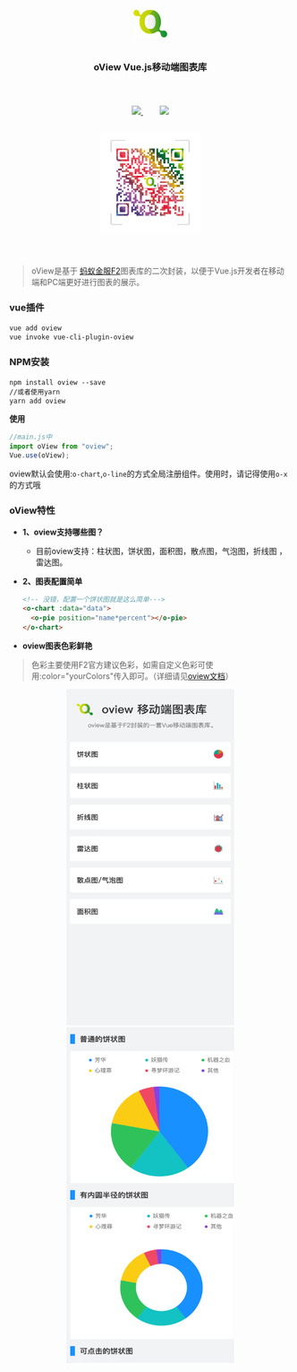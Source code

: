 

<div style="display:flex;align-items:center;justify-content:center;flex-direction: column;margin-bottom:40px;">
    <p  align="center">
<img src="https://github.com/MrGaoGang/oview/blob/master/examples/components/images/logo.png?raw=true">
<h3 align="center">oView Vue.js移动端图表库</h3>
    </p>


<p align="center">
 <tr>
        <a href="https://mrgaogang.github.io/article/oview/">
            <img src="https://img.shields.io/badge/oView-%E5%AE%98%E6%96%B9%E6%96%87%E6%A1%A3-%232d8cf0.svg" />
        </a>
        <a href="https://mrgaogang.github.io/oview/docs/#/" style="margin-left:30px;">
            <img
                src="https://img.shields.io/badge/%E5%AE%98%E6%96%B9%E7%A4%BA%E4%BE%8B-%E6%95%88%E6%9E%9C%E5%9B%BE-%232d8cf0.svg" />
        </a>
</tr>

</p>

<p align="center">


<img src="https://github.com/MrGaoGang/oview/blob/master/examples/components/images/qrcode.png?raw=true" width="180" height="180" >
</p>

</div>


> oView是基于 [蚂蚁金服F2](https://www.yuque.com/antv/f2/getting-started)图表库的二次封装，以便于Vue.js开发者在移动端和PC端更好进行图表的展示。

### vue插件

```bash
vue add oview
vue invoke vue-cli-plugin-oview

```

### NPM安装

```
npm install oview --save
//或者使用yarn
yarn add oview

```
**使用**

```js
//main.js中
import oView from "oview";
Vue.use(oView);
```
oview默认会使用:`o-chart`,`o-line`的方式全局注册组件。使用时，请记得使用`o-x`的方式哦




### oView特性

- **1、oview支持哪些图？**
    - 目前oview支持：柱状图，饼状图，面积图，散点图，气泡图，折线图 ，雷达图。

- **2、图表配置简单**

    ```html
    <!-- 没错，配置一个饼状图就是这么简单--->
    <o-chart :data="data">
      <o-pie position="name*percent"></o-pie>
    </o-chart>
    ```

- **oview图表色彩鲜艳**

> 色彩主要使用F2官方建议色彩，如需自定义色彩可使用:color="yourColors"传入即可。（详细请见[oview文档](https://mrgaogang.github.io/oview/docs)）



<p align="center">
        <tr>
          <td align="center" valign="middle">
            <a href="https://mrgaogang.github.io/oview/docs" target="_blank">
            <img src="https://github.com/MrGaoGang/oview/blob/master/images/oview_main.png?raw=true" width="300" height="600"/>
            </a>
          </td>
          <td align="center" valign="middle">
              <a href="https://mrgaogang.github.io/oview/docs" target="_blank">
            <img src="https://github.com/MrGaoGang/oview/blob/master/images/oview_pie.png?raw=true" width="300" height="600"/>
            </a>
          </td>
        </tr>
</p>

